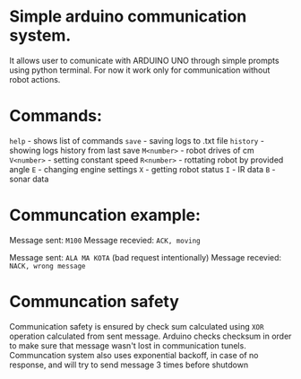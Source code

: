 # Simple arduino communication system. 
It allows user to comunicate with ARDUINO UNO through simple prompts using python terminal. 
For now it work only for communication without robot actions. 

# Commands:
`help` - shows list of commands
`save` - saving logs to .txt file
`history` - showing logs history from last save
`M<number>` - robot drives <number> of cm
`V<number>` - setting constant speed
`R<number>` - rottating robot by provided angle
`E` - changing engine settings
`X` - getting robot status
`I` - IR data
`B` - sonar data

# Communcation example:

Message sent: `M100`
Message recevied: `ACK, moving`

Message sent: `ALA MA KOTA` (bad request intentionally)
Message recevied: `NACK, wrong message`

# Communcation safety
Communication safety is ensured by check sum calculated using `XOR` operation calculated from sent message. 
Arduino checks checksum in order to make sure that message wasn't lost in communication tunels.
Communcation system also uses exponential backoff, in case of no response, and will try to send message 3 times before shutdown

